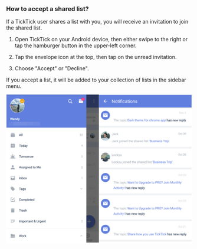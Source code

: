 ### How to accept a shared list?

If a TickTick user shares a list with you, you will receive an invitation to join the shared list.

1. Open TickTick on your Android device, then either swipe to the right or tap the hamburger button in the upper-left corner.

2. Tap the envelope icon at the top, then tap on the unread invitation.

3. Choose "Accept" or "Decline".

If you accept a list, it will be added to your collection of lists in the sidebar menu.



![](../tick-android/3.2/3.2.7.png)
